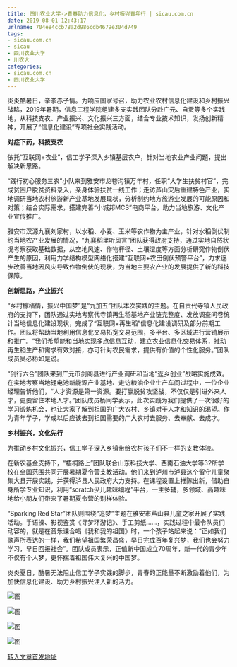 ```yaml
---
title: 四川农业大学->青春助力信息化，乡村振兴青年行 | sicau.com.cn
date: 2019-08-01 12:43:17
urlname: 704e84ccb78a2d986cdb4679e304d749
tags: 
- sicau.com.cn
- sicau
- 四川农业大学
- 川农大
categories:
- sicau.com.cn
- 四川农业大学
---
```



炎炎酷暑日，拳拳赤子情。为响应国家号召，助力农业农村信息化建设和乡村振兴战略，2019年暑期，信息工程学院组建多支实践团队分赴广元、自贡等多个实践地，从科技支农、产业振兴、文化振兴三方面，结合专业技术知识，发扬创新精神，开展了“信息化建设”专项社会实践活动。

**对症下药，科技支农**

依托“互联网+农业”，信工学子深入乡镇基层农户，针对当地农业产业问题，提出解决新思路。

“践行初心服务三农”小队来到雅安市龙苍沟镇万年村，任职“大学生扶贫村官”，完成贫困户脱贫资料录入，亲身体验扶贫一线工作；走访芦山灾后重建特色产业，实地调研当地农村旅游新产业基地发展现状，分析制约地方旅游业发展的可能原因和对策；结合实际需求，搭建完善“小城邦MCS”电商平台，助力当地旅游、文化产业宣传推广。

雅安市汉源九襄刘家村，以水稻、小麦、玉米等农作物为主产业，针对水稻倒伏制约当地农产业发展的情况，“九襄稻里听风言”团队获得政府支持，通过实地自然状况考察获取基础数据，从空地风速、作物杆径、土壤湿度等方面分析研究作物倒伏产生的原因，利用力学结构模型网络化搭建“互联网+农田倒伏预警平台”，力求逐步改善当地因风灾导致作物倒伏的现状，为当地主要农产业的发展提供了新的科技保障。

**创新思路，产业振兴**

“乡村稼穑情，振兴中国梦”是“九加五”团队本次实践的主题。在自贡代寺镇人民政府的支持下，团队通过实地考察代寺镇再生稻基地产业链完整度、发放调查问卷统计当地信息化建设现状，完成了“互联网+再生稻”信息化建设调研及部分前期工作。团队将帮助当地利用信息化交易拓宽交易范围，多平台、多区域进行营销展示和推广。“我们希望能和当地实现多点信息互动，建立农业信息化交易体系，推动再生稻生产和需求有效对接，亦可针对农民需求，提供有价值的个性化服务。”团队成员吴必彬如是说。

“剑行六合”团队来到广元市剑阁县进行产业调研和当地“返乡创业”战略实施成效。在实地考察当地锂电池新能源产业基地、走访粮油企业生产车间过程中，一位企业经理告诉他们，“人才资源是第一资源。要打赢脱贫攻坚战，不仅仅是引进外来人才，更要留住本地人才。”团队成员杨同学表示，此次实践为我们提供了一次很好的学习锻炼机会，也让大家了解到祖国的广大农村、乡镇对于人才和知识的渴望。作为青年学子，学成以后应该去到祖国需要的广大农村去服务、去奉献、去成才。

**乡村振兴，文化先行**

为推动乡村文化振兴，信工学子深入乡镇带给农村孩子们不一样的支教体验。

在新农基金支持下，“梧桐路上”团队联合山东科技大学、西南石油大学等32所学校在全国范围共同开展暑期夏令营支教活动。他们来到泸州市泸县这个留守儿童聚集大县开展实践，并获得泸县人民政府大力支持。在课程设置上推陈出新，借助自身所学专业知识，利用“scratch少儿趣味编程”平台，一主多辅，多领域、高趣味地给小朋友们带来了暑期夏令营的别样体验。

“Sparking Red Star”团队则围绕“追梦”主题在雅安市芦山县儿童之家开展了实践活动。手语操、影视鉴赏《寻梦环游记》、手工剪纸……，实践过程中最令队员们动容的，就是在音乐课合唱《我和我的祖国》时，一个孩子站起来说：“正如我们歌声所表达的一样，我们希望祖国繁荣昌盛，早日完成百年复兴梦，我们也会努力学习，早日回报社会”。团队成员表示，正值新中国成立70周年，新一代的青少年不仅有个人梦，更怀揣着祖国伟大复兴的中国梦。

炎炎夏日，酷暑无法阻止信工学子实践的脚步，青春的正能量不断激励着他们，为加快信息化建设、助力乡村振兴注入新的活力。



![图](https://news.sicau.edu.cn/__local/E/CE/53/72A002A97E692AAA3A950342EDC_08188344_21B5A.jpg)

![图](https://news.sicau.edu.cn/__local/B/D3/0F/6D3B4D55632042483F6B1CED174_BAE97B98_24381.jpg)

![图](https://news.sicau.edu.cn/__local/C/03/16/0A17ACA321EE0725223AF275D9C_34A415AA_20D75.jpg)

![图](https://news.sicau.edu.cn/__local/4/85/C2/D59F374702D4E462B6BCA2AF895_64694965_10282.jpg)

[转入文章首发地址](https://news.sicau.edu.cn/info/1078/52715.htm)